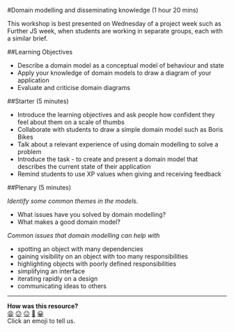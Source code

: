 #Domain modelling and disseminating knowledge (1 hour 20 mins)

This workshop is best presented on Wednesday of a project week such as Further JS week, when students are working in separate groups, each with a similar brief.

##Learning Objectives
* Describe a domain model as a conceptual model of behaviour and state
* Apply your knowledge of domain models to draw a diagram of your application
* Evaluate and criticise domain diagrams

##Starter (5 minutes)
* Introduce the learning objectives and ask people how confident they feel about them on a scale of thumbs
* Collaborate with students to draw a simple domain model such as Boris Bikes
* Talk about a relevant experience of using domain modelling to solve a problem
* Introduce the task - to create and present a domain model that describes the current state of their application
* Remind students to use XP values when giving and receiving feedback

##Plenary (5 minutes)

*Identify some common themes in the models.*
- What issues have you solved by domain modelling?
- What makes a good domain model?

*Common issues that domain modelling can help with*
- spotting an object with many dependencies
- gaining visibility on an object with too many responsibilities
- highlighting objects with poorly defined responsibilities
- simplifying an interface
- iterating rapidly on a design
- communicating ideas to others

<!-- BEGIN GENERATED SECTION DO NOT EDIT -->

---

**How was this resource?**  
[😫](https://airtable.com/shrUJ3t7KLMqVRFKR?prefill_Repository=skills-workshops&prefill_File=further_javascript/domain-modelling/INSTRUCTIONS.md&prefill_Sentiment=😫) [😕](https://airtable.com/shrUJ3t7KLMqVRFKR?prefill_Repository=skills-workshops&prefill_File=further_javascript/domain-modelling/INSTRUCTIONS.md&prefill_Sentiment=😕) [😐](https://airtable.com/shrUJ3t7KLMqVRFKR?prefill_Repository=skills-workshops&prefill_File=further_javascript/domain-modelling/INSTRUCTIONS.md&prefill_Sentiment=😐) [🙂](https://airtable.com/shrUJ3t7KLMqVRFKR?prefill_Repository=skills-workshops&prefill_File=further_javascript/domain-modelling/INSTRUCTIONS.md&prefill_Sentiment=🙂) [😀](https://airtable.com/shrUJ3t7KLMqVRFKR?prefill_Repository=skills-workshops&prefill_File=further_javascript/domain-modelling/INSTRUCTIONS.md&prefill_Sentiment=😀)  
Click an emoji to tell us.

<!-- END GENERATED SECTION DO NOT EDIT -->
